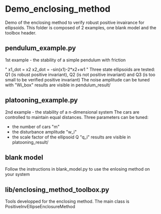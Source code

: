# Demo_enclosing_method
Demo of the enclosing method to verify robust positive invairance for ellipsoids. This folder is composed of 2 examples, one blank model and the toolbox header.

## pendulum_example.py
1st example - the stability of a simple pendulum with friction

"
x1_dot = x2
x2_dot = -sin(x1)-2*x2+w1
"
Three state ellipsoids are tested: Q1 (is robust positive invariant), Q2 (is not positive invariant) and Q3 (is too small to be verified positive invariant)
The noise amplitude can be tuned with "Wi_box"
results are visible in pendulum_result/

## platooning_example.py
2nd example - the stability of a n-dimensional system
The cars are controlled to maintain equal distances. Three parameters can be tuned:
- the number of cars "m"
- the disturbance amplitude "w_i"
- the scale factor of the ellipsoid Q "q_i"
results are visible in platooning_result/

## blank model
Follow the instructions in blank_model.py to use the enlosing method on your system

## lib/enclosing_method_toolbox.py
Tools developped for the enclosing method. The main class is PositiveInvEllipseEnclosureMethod
